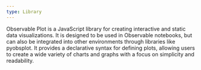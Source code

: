 ```yaml
---
type: Library
---
```


Observable Plot is a JavaScript library for creating interactive and static data visualizations. It is designed to be used in Observable notebooks, but can also be integrated into other environments through libraries like pyobsplot. It provides a declarative syntax for defining plots, allowing users to create a wide variety of charts and graphs with a focus on simplicity and readability.